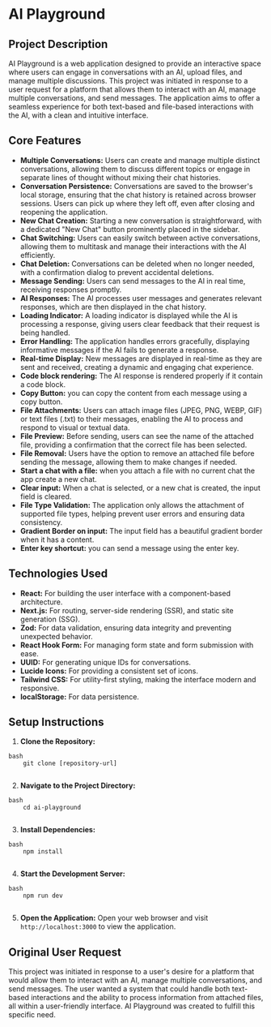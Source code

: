 # AI Playground

## Project Description

AI Playground is a web application designed to provide an interactive space where users can engage in conversations with an AI, upload files, and manage multiple discussions. This project was initiated in response to a user request for a platform that allows them to interact with an AI, manage multiple conversations, and send messages. The application aims to offer a seamless experience for both text-based and file-based interactions with the AI, with a clean and intuitive interface.

## Core Features

-   **Multiple Conversations:** Users can create and manage multiple distinct conversations, allowing them to discuss different topics or engage in separate lines of thought without mixing their chat histories.
-   **Conversation Persistence:** Conversations are saved to the browser's local storage, ensuring that the chat history is retained across browser sessions. Users can pick up where they left off, even after closing and reopening the application.
-   **New Chat Creation:** Starting a new conversation is straightforward, with a dedicated "New Chat" button prominently placed in the sidebar.
-   **Chat Switching:** Users can easily switch between active conversations, allowing them to multitask and manage their interactions with the AI efficiently.
-   **Chat Deletion:** Conversations can be deleted when no longer needed, with a confirmation dialog to prevent accidental deletions.
-   **Message Sending:** Users can send messages to the AI in real time, receiving responses promptly.
-   **AI Responses:** The AI processes user messages and generates relevant responses, which are then displayed in the chat history.
-   **Loading Indicator:** A loading indicator is displayed while the AI is processing a response, giving users clear feedback that their request is being handled.
-   **Error Handling:** The application handles errors gracefully, displaying informative messages if the AI fails to generate a response.
-   **Real-time Display:** New messages are displayed in real-time as they are sent and received, creating a dynamic and engaging chat experience.
- **Code block rendering:** The AI response is rendered properly if it contain a code block.
- **Copy Button:** you can copy the content from each message using a copy button.
-   **File Attachments:** Users can attach image files (JPEG, PNG, WEBP, GIF) or text files (.txt) to their messages, enabling the AI to process and respond to visual or textual data.
-   **File Preview:** Before sending, users can see the name of the attached file, providing a confirmation that the correct file has been selected.
-   **File Removal:** Users have the option to remove an attached file before sending the message, allowing them to make changes if needed.
- **Start a chat with a file:** when you attach a file with no current chat the app create a new chat.
- **Clear input:** When a chat is selected, or a new chat is created, the input field is cleared.
-   **File Type Validation:** The application only allows the attachment of supported file types, helping prevent user errors and ensuring data consistency.
- **Gradient Border on input:** The input field has a beautiful gradient border when it has a content.
- **Enter key shortcut:** you can send a message using the enter key.

## Technologies Used

-   **React:** For building the user interface with a component-based architecture.
-   **Next.js:** For routing, server-side rendering (SSR), and static site generation (SSG).
-   **Zod:** For data validation, ensuring data integrity and preventing unexpected behavior.
-   **React Hook Form:** For managing form state and form submission with ease.
-   **UUID:** For generating unique IDs for conversations.
-   **Lucide Icons:** For providing a consistent set of icons.
-   **Tailwind CSS:** For utility-first styling, making the interface modern and responsive.
- **localStorage:** For data persistence.

## Setup Instructions

1.  **Clone the Repository:**
```
bash
    git clone [repository-url]
    
```
2.  **Navigate to the Project Directory:**
```
bash
    cd ai-playground
    
```
3.  **Install Dependencies:**
```
bash
    npm install
    
```
4.  **Start the Development Server:**
```
bash
    npm run dev
    
```
5.  **Open the Application:**
    Open your web browser and visit `http://localhost:3000` to view the application.

## Original User Request

This project was initiated in response to a user's desire for a platform that would allow them to interact with an AI, manage multiple conversations, and send messages. The user wanted a system that could handle both text-based interactions and the ability to process information from attached files, all within a user-friendly interface. AI Playground was created to fulfill this specific need.